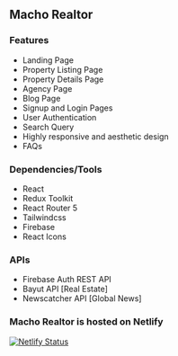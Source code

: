 

## Macho Realtor


### Features
* Landing Page
* Property Listing Page
* Property Details Page
* Agency Page
* Blog Page
* Signup and Login Pages
* User Authentication
* Search Query
* Highly responsive and aesthetic design
* FAQs

### Dependencies/Tools
* React
* Redux Toolkit
* React Router 5
* Tailwindcss
* Firebase
* React Icons

### APIs
* Firebase Auth REST API
* Bayut API  [Real Estate]
* Newscatcher API [Global News]

### Macho Realtor is hosted on Netlify



[![Netlify Status](https://api.netlify.com/api/v1/badges/8c2d58f9-aa02-4e52-99c5-9658f5946663/deploy-status)](https://app.netlify.com/sites/macho-realtor/deploys)
